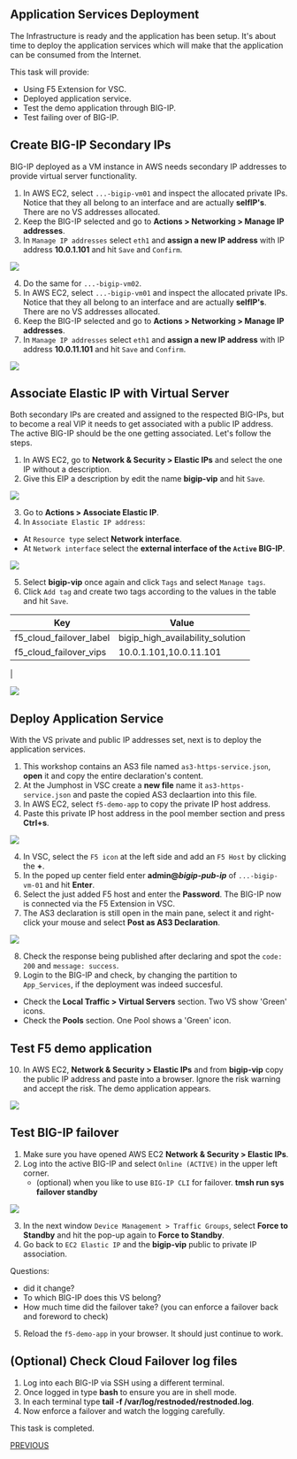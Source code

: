 ## Application Services Deployment

The Infrastructure is ready and the application has been setup. It's about time to deploy the application services which will make that the application can be consumed from the Internet.

This task will provide:
- Using F5 Extension for VSC.
- Deployed application service.
- Test the demo application through BIG-IP.
- Test failing over of BIG-IP.

## Create BIG-IP Secondary IPs
BIG-IP deployed as a VM instance in AWS needs secondary IP addresses to provide virtual server functionality.
1. In AWS EC2, select `...-bigip-vm01` and inspect the allocated private IPs. Notice that they all belong to an interface and are actually **selfIP's**. There are no VS addresses allocated.
2. Keep the BIG-IP selected and go to **Actions > Networking > Manage IP addresses**.
3. In `Manage IP addresses` select `eth1` and **assign a new IP address** with IP address **10.0.1.101** and hit `Save` and `Confirm`.

![](../png/task4_p1.png)

4. Do the same for `...-bigip-vm02`.
5. In AWS EC2, select `...-bigip-vm01` and inspect the allocated private IPs. Notice that they all belong to an interface and are actually **selfIP's**. There are no VS addresses allocated.
6. Keep the BIG-IP selected and go to **Actions > Networking > Manage IP addresses**.
7. In `Manage IP addresses` select `eth1` and **assign a new IP address** with IP address **10.0.11.101** and hit `Save` and `Confirm`.

![](../png/task4_p2.png)

## Associate Elastic IP with Virtual Server
Both secondary IPs are created and assigned to the respected BIG-IPs, but to become a real VIP it needs to get associated with a public IP address. The active BIG-IP should be the one getting associated. Let's follow the steps.
1. In AWS EC2, go to **Network & Security > Elastic IPs** and select the one IP without a description.
2. Give this EIP a description by edit the name **bigip-vip** and hit `Save`.

![](../png/task4_p3.png)

3. Go to **Actions > Associate Elastic IP**.
4. In `Associate Elastic IP address`:
- At `Resource type` select **Network interface**.
- At `Network interface` select the **external interface of the `Active` BIG-IP**.

![](../png/task4_p4.png)

5. Select **bigip-vip** once again and click `Tags` and select `Manage tags`.
6. Click `Add tag` and create two tags according to the values in the table and hit `Save`.

| Key | Value |
|---|---|
| f5_cloud_failover_label | bigip_high_availability_solution |
| f5_cloud_failover_vips | 10.0.1.101,10.0.11.101 |
|

![](../png/task4_p5.png)

## Deploy Application Service
With the VS private and public IP addresses set, next is to deploy the application services.
1. This workshop contains an AS3 file named `as3-https-service.json`, **open** it and copy the entire declaration's content.
2. At the Jumphost in VSC create a **new file** name it `as3-https-service.json` and paste the copied AS3 declaartion into this file.
2. In AWS EC2, select `f5-demo-app` to copy the private IP host address.
3. Paste this private IP host address in the pool member section and press **Ctrl+s**.

![](../png/task4_p6.png)

4. In VSC, select the `F5 icon` at the left side and add an `F5 Host` by clicking the **+**.
5. In the poped up center field enter **admin@<i>bigip-pub-ip</i>** of `...-bigip-vm-01` and hit **Enter**.
6. Select the just added F5 host and enter the **Password**. The BIG-IP now is connected via the F5 Extension in VSC.
7. The AS3 declaration is still open in the main pane, select it and right-click your mouse and select **Post as AS3 Declaration**.

![](../png/task4_p7.png)

8. Check the response being published after declaring and spot the `code: 200` and `message: success`.
9. Login to the BIG-IP and check, by changing the partition to `App_Services`, if the deployment was indeed succesful. 
- Check the **Local Traffic > Virtual Servers** section. Two VS show 'Green' icons.
- Check the **Pools** section. One Pool shows a 'Green' icon.

## Test F5 demo application
10. In AWS EC2, **Network & Security > Elastic IPs** and from **bigip-vip** copy the public IP address and paste into a browser. Ignore the risk warning and accept the risk. The demo application appears.

![](../png/task4_p8.png)

## Test BIG-IP failover
1. Make sure you have opened AWS EC2 **Network & Security > Elastic IPs**.
2. Log into the active BIG-IP and select `Online (ACTIVE)` in the upper left corner.
    - (optional) when you like to use `BIG-IP CLI` for failover.
    **tmsh run sys failover standby**

![](../png/task4_p9.png)

3. In the next window `Device Management > Traffic Groups`, select **Force to Standby** and hit the pop-up again to **Force to Standby**.
4. Go back to `EC2 Elastic IP` and the **bigip-vip** public to private IP association. 

Questions:
- did it change?
- To which BIG-IP does this VS belong?
- How much time did the failover take? (you can enforce a failover back and foreword to check)

5. Reload the `f5-demo-app` in your browser. It should just continue to work.

## (Optional) Check Cloud Failover log files
1. Log into each BIG-IP via SSH using a different terminal.
2. Once logged in type **bash** to ensure you are in shell mode.
3. In each terminal type **tail -f /var/log/restnoded/restnoded.log**.
4. Now enforce a failover and watch the logging carefully.

This task is completed.


[PREVIOUS](../docs/3_Create_Demo_App.md)  